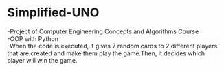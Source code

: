# Simplified-UNO
-Project of Computer Engineering Concepts and Algorithms Course		  
-OOP with Python     
-When the code is executed, it gives 7 random cards to 2 different players that are created and make them play the game.Then, it decides which player will win the game.

